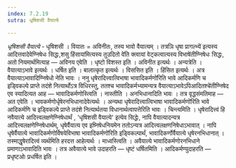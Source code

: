 ```yaml
---
index: 7.2.19
sutra: धृषिशसी वैयात्ये

---
```

_धृषिशसी वैयात्ये_ - धृषिशसी । वियातः = अविनीतः, तस्य भावो वैयात्यम् । तत्रञि धृषा प्रागल्भ्ये॑ इत्यस्य आदित्तवादेवेण्निषेधः सिद्धः,शसु हिंसाया॑मित्यस्य तुउदितो वे॑ति क्त्वायां वेट्कत्वात्यस्य विभाषे॑तीण्निषेधः सिद्धः, अतो नियमार्थमित्याह —  अविनय एवेति । धृष्टो विशस्त इति । अविनीत इत्यर्थः । अन्यत्रेति । वैयात्याऽभावे इत्यर्थः । धर्षित इति । बालात्कृत इत्यर्थः । विससित इति । हिंसित इत्यर्थः । अत्र वैयात्याऽभावादिण्निषेधो नेति भावः । ननु धृषेरादित्त्वात्विभाषा भावादिकर्मणो॑रिति भावे आदिकर्मणि च इड्विकल्पे प्राप्ते तदंशे नित्यार्थोऽत्र विधिरस्तु, ततश्च भावादिकर्मभ्यामन्यत्र वैयात्याऽभावेऽपिआदितश्चे॑तीण्निषेद एव स्यादित्यत आह —  भावादिकर्मणोस्त्विति । नास्तीति । अनभिधानादिति भावः । तत्र वृद्धसंमतिमाह —  अत एवेति । भावकर्मणोर्धृषेरनभिधानादेवेत्यर्थः । अन्यथा धृषेरादित्त्वात्विभाषा भावादिकर्मणो॑रिति भावे आदिकर्मणि च इड्विकल्पे प्राप्ते तदंशे नित्यार्थतया विधानार्थत्वापत्तेरिति भावः । चिन्त्यमिति । धृषेरादित्त्वं हि नवैयात्ये आदित्त्वलक्षणेण्निषेधार्थं , 'धृषिशसी वैयात्ये' इत्येव सिद्धेः, नापि वैयात्यादन्यत्र आदित्त्वलक्षणेण्निषेधार्थम्, धृषेर्वैयात्य एव इष्निषेधनियमेन ततोऽन्यत्र आदित्त्वलक्षणनिषेधाऽभावात् । नापि धृषेर्वैयात्ये भावादिकर्मणोर्विषयेविभाषा भावादिकर्मणो॑रिति इड्विकल्पार्थं, भावादिकर्णोर्वैयात्ये धृषेरनभिधानात् । तस्माद्धृषेरादित्त्वं व्यर्थमिति हरदत्त आहेत्यर्थः । माध्वस्त्विति । अवैयात्ये भावादिकर्मणोरनभिधाने प्रमाणाऽभावादिति भावः । तत्र अवैयात्ये भावे उदाहरति —  धृष्टं धर्षितमिति । आदिकर्मण्युदाहरति —  प्रधृष्टओः प्रधर्षित इति ।